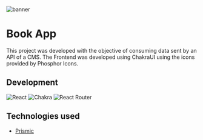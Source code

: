 ![banner](https://res.cloudinary.com/dloadb2bx/image/upload/v1663207848/bookapp_h6xjzv.png)

# Book App

This project was developed with the objective of consuming data sent by an API of a CMS. The Frontend was developed using ChakraUI using the icons provided by Phosphor Icons.

## Development

 ![React](https://img.shields.io/badge/react-%2320232a.svg?style=for-the-badge&logo=react&logoColor=%2361DAFB) ![Chakra](https://img.shields.io/badge/chakra-%234ED1C5.svg?style=for-the-badge&logo=chakraui&logoColor=white) ![React Router](https://img.shields.io/badge/React_Router-CA4245?style=for-the-badge&logo=react-router&logoColor=white)


## Technologies used
- [Prismic](https://prismic.io/)
